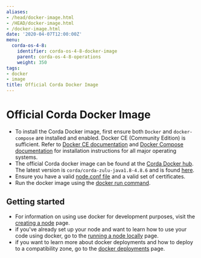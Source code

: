 ```yaml
---
aliases:
- /head/docker-image.html
- /HEAD/docker-image.html
- /docker-image.html
date: '2020-04-07T12:00:00Z'
menu:
  corda-os-4-8:
    identifier: corda-os-4-8-docker-image
    parent: corda-os-4-8-operations
    weight: 350
tags:
- docker
- image
title: Official Corda Docker Image
---
```



# Official Corda Docker Image

* To install the Corda Docker image, first ensure both `Docker` and `docker-compose` are installed and enabled. Docker CE (Community Edition) is sufficient. Refer to [Docker CE documentation](https://www.docker.com/community-edition)
    and [Docker Compose documentation](https://docs.docker.com/compose/install/) for installation instructions for all major operating systems.
* The official Corda docker image can be found at the [Corda Docker hub](https://hub.docker.com/u/corda). The latest version is `corda/corda-zulu-java1.8-4.8.6` and is found [here](https://hub.docker.com/r/corda/corda-zulu-java1.8-4.8.6).
* Ensure you have a valid [node.conf file](../../../../../en/platform/corda/4.8/open-source/node-database-tables.md) and a valid set of certificates.
* Run the docker image using the [docker run command](https://docs.docker.com/engine/reference/commandline/run/).

## Getting started

* For information on using use docker for development purposes, visit the [creating a node](generating-a-node.md) page.
* if you've already set up your node and want to learn how to use your code using docker, go to the [running a node locally](running-a-node.md) page.
* if you want to learn more about docker deployments and how to deploy to a compatibility zone, go to the [docker deployments](node-docker-deployments.md) page.
